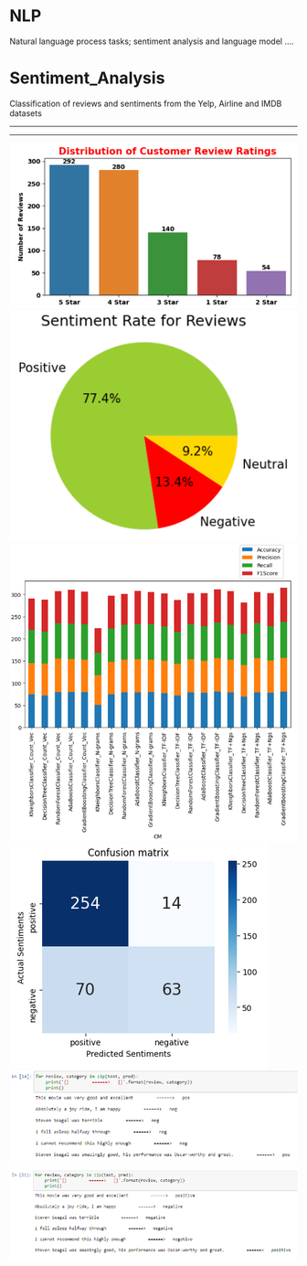 # NLP
Natural language process tasks; sentiment analysis and language model ....

# Sentiment_Analysis
Classification of reviews and sentiments from the Yelp, Airline and IMDB datasets

***
***

![images1](Images/1.PNG)
![images1](Images/2.PNG)
![images1](Images/3.PNG)
![images1](Images/4.PNG)
![images1](Images/5.PNG)
![images1](Images/6.PNG)


